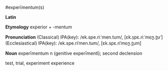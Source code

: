 #experīmentum(s)

**Latin**

**Etymology**
experior +‎ -mentum

**Pronunciation**
(Classical) IPA(key): /ek.spe.riːˈmen.tum/, [ɛk.s̠pɛ.ɾiːˈmɛn̪.t̪ʊ̃ˑ]
(Ecclesiastical) IPA(key): /ek.spe.riˈmen.tum/, [ɛk.spɛ.riˈmɛn̪.t̪um]

**Noun**
experīmentum n (genitive experīmentī); second declension

test, trial, experiment
experience
